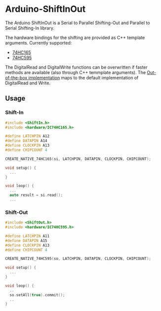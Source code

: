 # Arduino-ShiftInOut

The Arduino ShiftInOut is a Serial to Parallel Shifting-Out and Parallel to Serial Shifting-In library.

The hardware bindings for the shifting are provided as C++ template arguments.
Currently supported:
- [74HC165](https://github.com/lathoub/Arduino-ShiftInOut/blob/main/src/hardware/IC74HC165.h)
- [74HC595](https://github.com/lathoub/Arduino-ShiftInOut/blob/main/src/hardware/IC74HC595.h)

The DigitalRead and DigitalWrite functions can be overwritten if faster methods are available (also through C++ temmplate arguments). The [Out-of-the-box implementation](https://github.com/lathoub/Arduino-ShiftInOut/blob/main/src/NativeDigitalIO.h) maps to the default implementation of DigitalRead and Write.

## Usage

### Shift-In

```cpp
#include <ShiftIn.h>
#include <hardware/IC74HC165.h>

#define LATCHPIN A12
#define DATAPIN A14
#define CLOCKPIN A13
#define CHIPCOUNT 4

CREATE_NATIVE_74HC165(si, LATCHPIN, DATAPIN, CLOCKPIN, CHIPCOUNT);

void setup() {
  ...
}

void loop() {
  ...
  auto result = si.read();
  ...
```
  
### Shift-Out

```cpp
#include <ShiftOut.h>
#include <hardware/IC74HC595.h>

#define LATCHPIN A11
#define DATAPIN A15
#define CLOCKPIN A13
#define CHIPCOUNT 4

CREATE_NATIVE_74HC595(so, LATCHPIN, DATAPIN, CLOCKPIN, CHIPCOUNT);

void setup() {
  ...
}

void loop() {
  ..
  so.setAll(true).commit();
  .. 
}
```
